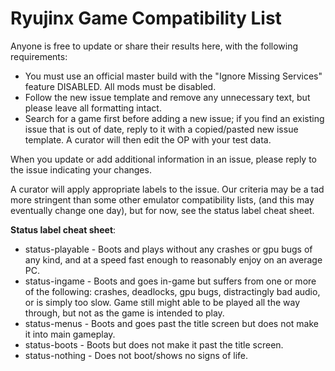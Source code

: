 # Ryujinx Game Compatibility List

Anyone is free to update or share their results here, with the following requirements:
- You must use an official master build with the "Ignore Missing Services" feature DISABLED. All mods must be disabled.
- Follow the new issue template and remove any unnecessary text, but please leave all formatting intact.
- Search for a game first before adding a new issue; if you find an existing issue that is out of date, reply to it with a copied/pasted new issue template. A curator will then edit the OP with your test data.

When you update or add additional information in an issue, please reply to the issue indicating your changes.

A curator will apply appropriate labels to the issue. Our criteria may be a tad more stringent than some other emulator compatibility lists, (and this may eventually change one day), but for now, see the status label cheat sheet.  

**Status label cheat sheet**:
- status-playable - Boots and plays without any crashes or gpu bugs of any kind, and at a speed fast enough to reasonably enjoy on an average PC. 
- status-ingame - Boots and goes in-game but suffers from one or more of the following: crashes, deadlocks, gpu bugs, distractingly bad audio, or is simply too slow. Game still might able to be played all the way through, but not as the game is intended to play.
- status-menus - Boots and goes past the title screen but does not make it into main gameplay.
- status-boots - Boots but does not make it past the title screen.
- status-nothing  - Does not boot/shows no signs of life.

